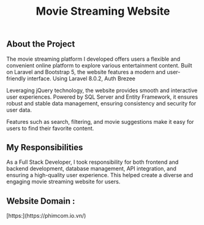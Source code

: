 <header>
    <h1>Movie Streaming Website</h1>
</header>

<section>
    <h2>About the Project</h2>
    <p>
        The movie streaming platform I developed offers users a flexible and convenient online platform to explore various entertainment content. Built on Laravel and Bootstrap 5, the website features a modern and user-friendly interface.
        Using Laravel 8.0.2, Auth Brezee
    </p>
    <p>
        Leveraging jQuery technology, the website provides smooth and interactive user experiences. Powered by SQL Server and Entity Framework, it ensures robust and stable data management, ensuring consistency and security for user data.
    </p>
    <p>
        Features such as search, filtering, and movie suggestions make it easy for users to find their favorite content.
    </p>
</section>

<section>
    <h2>My Responsibilities</h2>
    <p>
        As a Full Stack Developer, I took responsibility for both frontend and backend development, database management, API integration, and ensuring a high-quality user experience. This helped create a diverse and engaging movie streaming website for users.
    </p>
</section>

<section>
    <h2>Website Domain : </h2>
    <p>[https:](https://phimcom.io.vn/)</p>
</section>
